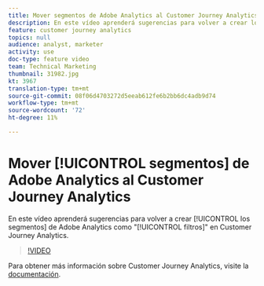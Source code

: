 ```yaml
---
title: Mover segmentos de Adobe Analytics al Customer Journey Analytics
description: En este vídeo aprenderá sugerencias para volver a crear los segmentos de Adobe Analytics como "filtros" en Customer Journey Analytics.
feature: customer journey analytics
topics: null
audience: analyst, marketer
activity: use
doc-type: feature video
team: Technical Marketing
thumbnail: 31982.jpg
kt: 3967
translation-type: tm+mt
source-git-commit: 08f06d4703272d5eeab612fe6b2bb6dc4adb9d74
workflow-type: tm+mt
source-wordcount: '72'
ht-degree: 11%

---
```



# Mover [!UICONTROL segmentos] de Adobe Analytics al Customer Journey Analytics

En este vídeo aprenderá sugerencias para volver a crear [!UICONTROL los segmentos] de Adobe Analytics como &quot;[!UICONTROL filtros]&quot; en Customer Journey Analytics.

>[!VIDEO](https://video.tv.adobe.com/v/31982/?quality=12)

Para obtener más información sobre Customer Journey Analytics, visite la [documentación](https://docs.adobe.com/content/help/es-ES/analytics-platform/using/cja-landing.html).

